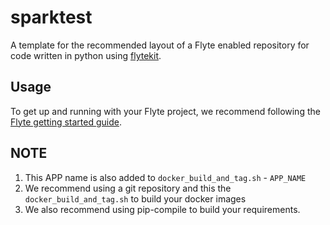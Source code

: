 # sparktest

A template for the recommended layout of a Flyte enabled repository for code written in python using [flytekit](https://docs.flyte.org/projects/flytekit/en/latest/).

## Usage

To get up and running with your Flyte project, we recommend following the
[Flyte getting started guide](https://docs.flyte.org/en/latest/getting_started.html).


## NOTE
1. This APP name is also added to ``docker_build_and_tag.sh`` - ``APP_NAME``
2. We recommend using a git repository and this the ``docker_build_and_tag.sh``
   to build your docker images
3. We also recommend using pip-compile to build your requirements.
